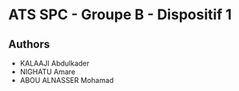 # ATS SPC - Groupe B - Dispositif 1

## Authors

* KALAAJI Abdulkader
* NIGHATU Amare
* ABOU ALNASSER Mohamad

